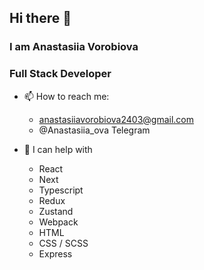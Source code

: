 ## Hi there 👋
### I am Anastasiia Vorobiova
###  Full Stack Developer

- 📫 How to reach me:
  - anastasiiavorobiova2403@gmail.com
  - @Anastasiia_ova Telegram

- 💬 I can help with
  - React
  - Next
  - Typescript
  - Redux
  - Zustand
  - Webpack
  - HTML
  - CSS / SCSS
  - Express

<!--
**anastasiiavorobiova/anastasiiavorobiova** is a ✨ _special_ ✨ repository because its `README.md` (this file) appears on your GitHub profile.

Here are some ideas to get you started:

- 🔭 I’m currently working on ...
- 🌱 I’m currently learning ...
- 👯 I’m looking to collaborate on ...
- 🤔 I’m looking for help with ...


- 😄 Pronouns: ...
- ⚡ Fun fact: ...
-->
